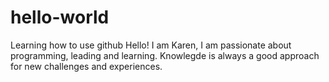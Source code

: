 # hello-world
Learning how to use github
Hello! I am Karen, I am passionate about programming, leading and learning. Knowlegde is always a good approach for new challenges and experiences.
